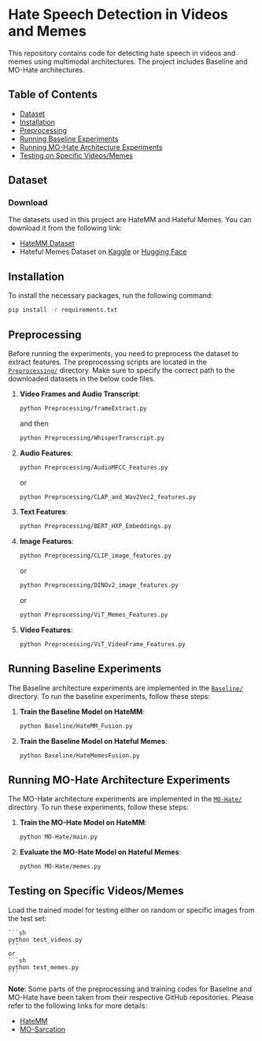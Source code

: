# Hate Speech Detection in Videos and Memes 

This repository contains code for detecting hate speech in videos and memes using multimodal architectures. The project includes Baseline and MO-Hate architectures.

## Table of Contents
- [Dataset](#dataset)
- [Installation](#installation)
- [Preprocessing](#preprocessing)
- [Running Baseline Experiments](#running-baseline-architecture-experiments)
- [Running MO-Hate Architecture Experiments](#running-mo-hate-architecture-experiments)
- [Testing on Specific Videos/Memes](#testing-on-specific-videos-or-memes)

## Dataset

### Download
The datasets used in this project are HateMM and Hateful Memes. You can download it from the following link:

- [HateMM Dataset](https://doi.org/10.5281/zenodo.7799469)
- Hateful Memes Dataset on [Kaggle](https://www.kaggle.com/datasets/chauri/facebook-hateful-memes) or [Hugging Face](https://huggingface.co/datasets/limjiayi/hateful_memes_expanded)

## Installation

To install the necessary packages, run the following command:

```sh
pip install -r requirements.txt
```

## Preprocessing

Before running the experiments, you need to preprocess the dataset to extract features. The preprocessing scripts are located in the [`Preprocessing/`]("Preprocessing/") directory. Make sure to specify the correct path to the downloaded datasets in the below code files.

1. **Video Frames and Audio Transcript**:
    ```sh
    python Preprocessing/frameExtract.py
    ```
    and then
    ```sh
    python Preprocessing/WhisperTranscript.py
    ```

2. **Audio Features**:
    ```sh
    python Preprocessing/AudioMFCC_Features.py
    ```
    or
    ```sh
    python Preprocessing/CLAP_and_Wav2Vec2_features.py
    ```

3. **Text Features**:
    ```sh
    python Preprocessing/BERT_HXP_Embeddings.py
    ```

4. **Image Features**:
    ```sh
    python Preprocessing/CLIP_image_features.py
    ```
    or
    ```sh
    python Preprocessing/DINOv2_image_features.py
    ```
    or
    ```sh
    python Preprocessing/ViT_Memes_Features.py
    ```

5. **Video Features**:
    ```sh
    python Preprocessing/ViT_VideoFrame_Features.py
    ```

## Running Baseline Experiments

The Baseline architecture experiments are implemented in the [`Baseline/`]("Baseline/") directory. To run the baseline experiments, follow these steps:

1. **Train the Baseline Model on HateMM**:
    ```sh
    python Baseline/HateMM_Fusion.py
    ```

2. **Train the Baseline Model on Hateful Memes**:
    ```sh
    python Baseline/HateMemesFusion.py
    ```

## Running MO-Hate Architecture Experiments

The MO-Hate architecture experiments are implemented in the [`MO-Hate/`]("MO-Hate/") directory. To run these experiments, follow these steps:

1. **Train the MO-Hate Model on HateMM**:
    ```sh
    python MO-Hate/main.py
    ```

2. **Evaluate the MO-Hate Model on Hateful Memes**:
    ```sh
    python MO-Hate/memes.py
    ```

## Testing on Specific Videos/Memes

Load the trained model for testing either on random or specific images from the test set:

    ```sh
    python test_videos.py
    ```
    or
    ```sh
    python test_memes.py
    ```

**Note**: Some parts of the preprocessing and training codes for Baseline and MO-Hate have been taken from their respective GitHub repositories. Please refer to the following links for more details:
- [HateMM](https://github.com/hate-alert/HateMM)
- [MO-Sarcation](https://github.com/mohit2b/MO-Sarcation)
